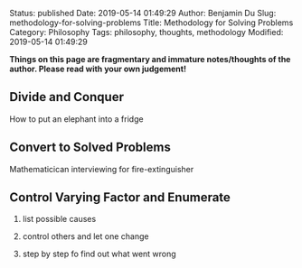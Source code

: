 Status: published
Date: 2019-05-14 01:49:29
Author: Benjamin Du
Slug: methodology-for-solving-problems
Title: Methodology for Solving Problems
Category: Philosophy
Tags: philosophy, thoughts, methodology
Modified: 2019-05-14 01:49:29

**Things on this page are fragmentary and immature notes/thoughts of the author. Please read with your own judgement!**

## Divide and Conquer

How to put an elephant into a fridge

## Convert to Solved Problems

Mathematicican interviewing for fire-extinguisher

## Control Varying Factor and Enumerate

1. list possible causes 

2. control others and let one change

3. step by step fo find out what went wrong
